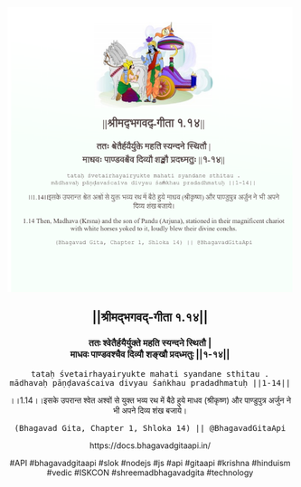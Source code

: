 <img src="../../asset/BG_1_14.png"/>
<center><h2>||श्रीमद्‍भगवद्‍-गीता १.१४||</h2>
<h3>ततः श्वेतैर्हयैर्युक्ते महति स्यन्दने स्थितौ |<br/>माधवः पाण्डवश्चैव दिव्यौ शङ्खौ प्रदध्मतुः ||१-१४||</h3>
<pre>tataḥ śvetairhayairyukte mahati syandane sthitau .<br/>mādhavaḥ pāṇḍavaścaiva divyau śaṅkhau pradadhmatuḥ ||1-14||</pre>
<p>।।1.14।।इसके उपरान्त श्वेत अश्वों से युक्त भव्य रथ में बैठे हुये माधव (श्रीकृष्ण) और पाण्डुपुत्र अर्जुन ने भी अपने दिव्य शंख बजाये।</p>
<pre>(Bhagavad Gita, Chapter 1, Shloka 14) || @BhagavadGitaApi</pre><p>https://docs.bhagavadgitaapi.in/</p><p>#API #bhagavadgitaapi #slok #nodejs #js #api #gitaapi #krishna #hinduism #vedic #ISKCON #shreemadbhagavadgita #technology</p></center>